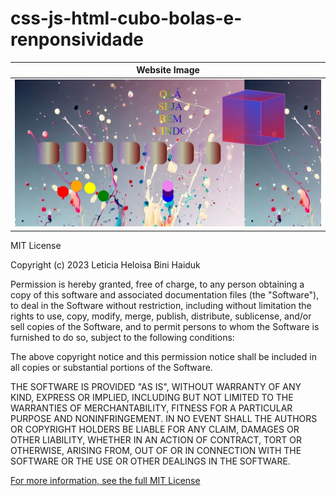 # css-js-html-cubo-bolas-e-renponsividade

| Website Image |
|----------|
| ![App Screenshot](screenshot/screenshot.jpeg) |


MIT License

Copyright (c)  2023 Leticia Heloisa Bini Haiduk

Permission is hereby granted, free of charge, to any person obtaining a copy of this software and associated documentation files (the "Software"), to deal
in the Software without restriction, including without limitation the rights to use, copy, modify, merge, publish, distribute, sublicense, and/or sell
copies of the Software, and to permit persons to whom the Software is furnished to do so, subject to the following conditions:

The above copyright notice and this permission notice shall be included in all copies or substantial portions of the Software.

THE SOFTWARE IS PROVIDED "AS IS", WITHOUT WARRANTY OF ANY KIND, EXPRESS OR IMPLIED, INCLUDING BUT NOT LIMITED TO THE WARRANTIES OF MERCHANTABILITY,
FITNESS FOR A PARTICULAR PURPOSE AND NONINFRINGEMENT. IN NO EVENT SHALL THE AUTHORS OR COPYRIGHT HOLDERS BE LIABLE FOR ANY CLAIM, DAMAGES OR OTHER
LIABILITY, WHETHER IN AN ACTION OF CONTRACT, TORT OR OTHERWISE, ARISING FROM, OUT OF OR IN CONNECTION WITH THE SOFTWARE OR THE USE OR OTHER DEALINGS IN THE
SOFTWARE.

[For more information, see the full MIT License](https://opensource.org/licenses/MIT)
